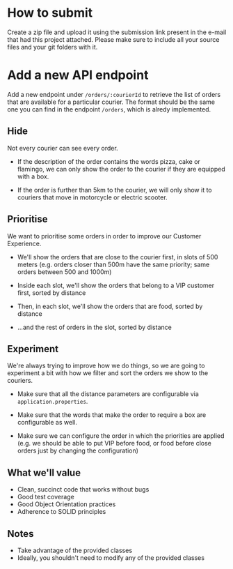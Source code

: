 # How to submit

Create a zip file and upload it using the submission link present in the e-mail
that had this project attached. Please make sure to include all your source
files and your git folders with it.

# Add a new API endpoint

Add a new endpoint under `/orders/:courierId` to retrieve the list of orders
that are available for a particular courier. The format should be the same
one you can find in the endpoint `/orders`, which is alredy implemented.

## Hide

Not every courier can see every order.

- If the description of the order contains the words pizza, cake or flamingo,
we can only show the order to the courier if they are equipped with a box.

- If the order is further than 5km to the courier, we will only show it to
couriers that move in motorcycle or electric scooter.

## Prioritise

We want to prioritise some orders in order to improve our Customer Experience.

- We'll show the orders that are close to the courier first, in slots of 500
meters (e.g. orders closer than 500m have the same priority; same orders
between 500 and 1000m)

- Inside each slot, we'll show the orders that belong to a VIP customer first, sorted by distance

- Then, in each slot, we'll show the orders that are food, sorted by distance

- ...and the rest of orders in the slot, sorted by distance

## Experiment

We're always trying to improve how we do things, so we are going
to experiment a bit with how we filter and sort the orders we show to the
couriers.

- Make sure that all the distance parameters are configurable via
`application.properties`.

- Make sure that the words that make the order to require a box are
configurable as well.

- Make sure we can configure the order in which the priorities are applied
(e.g. we should be able to put VIP before food, or food before close orders
just by changing the configuration)

## What we'll value

- Clean, succinct code that works without bugs
- Good test coverage
- Good Object Orientation practices
- Adherence to SOLID principles

## Notes

- Take advantage of the provided classes
- Ideally, you shouldn't need to modify any of the provided classes

